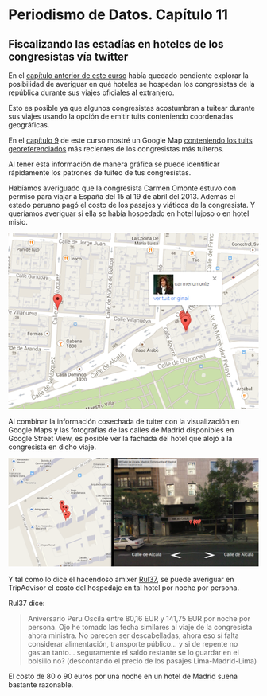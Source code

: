 # Periodismo de Datos. Capítulo 11

## Fiscalizando las estadías en hoteles de los congresistas vía twitter
En el [capítulo anterior de este curso](http://aniversarioperu.utero.pe/2014/02/25/periodismo-de-datos-capitulo-10/)
había quedado pendiente explorar la posibilidad de averiguar en qué hoteles se
hospedan los congresistas de la república durante sus viajes oficiales al
extranjero.

Esto es posible ya que algunos congresistas acostumbran a tuitear durante sus
viajes usando la opción de emitir tuits conteniendo coordenadas geográficas.

En el [capítulo 9](http://aniversarioperu.utero.pe/2014/02/17/periodismo-de-datos-capitulo-09/)
de este curso mostré un Google Map 
[conteniendo los tuits georeferenciados](http://aniversarioperu.me/utero/todos_congresistas.html)
más recientes de los congresistas más tuiteros.

Al tener esta información de manera gráfica se puede identificar rápidamente
los patrones de tuiteo de tus congresistas.

Habíamos averiguado que la congresista Carmen Omonte estuvo con permiso para
viajar a España del 15 al 19 de abril del 2013. Además el estado peruano pagó
el costo de los pasajes y viáticos de la congresista. Y queríamos averiguar
si ella se había hospedado en hotel lujoso o en hotel misio.

![Congresista Carmen Omonte tuiteando desde la Calle de Alcalá en Madrid.](img1.png)

Al combinar la información cosechada de tuiter con la visualización en Google
Maps y las fotografías de las calles de Madrid disponibles en Google Street
View, es posible ver la fachada del hotel que alojó a la congresista en dicho
viaje.

![Fachada del hotel NH Alcalá.](img2.png)

Y tal como lo dice el hacendoso amixer 
[Rul37](http://aniversarioperu.utero.pe/2014/02/25/periodismo-de-datos-capitulo-10/?fb_comment_id=fbc_550523168389102_2952120_550661665041919#ff2ece4dc),
se puede averiguar en TripAdvisor el costo del hospedaje en tal hotel por noche
por persona.

Rul37 dice: 

> Aniversario Peru Oscila entre 80,16 EUR y 141,75 EUR por noche por persona. Ojo he tomado las fecha similares al viaje de la congresista ahora ministra. No parecen ser descabelladas, ahora eso sí falta considerar alimentación, transporte público... y si de repente no gastan tanto... seguramente el saldo restante se lo guardar en el bolsillo no? (descontando el precio de los pasajes Lima-Madrid-Lima)

El costo de 80 o 90 euros por una noche en un hotel de Madrid suena bastante
razonable.

